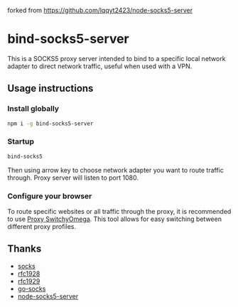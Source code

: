 forked from <https://github.com/lqqyt2423/node-socks5-server>

# bind-socks5-server

This is a SOCKS5 proxy server intended to bind to a specific local network adapter to direct network traffic, useful when used with a VPN.

## Usage instructions

### Install globally

```sh
npm i -g bind-socks5-server
```

### Startup

```sh
bind-socks5
```

Then using arrow key to choose network adapter you want to route traffic through. Proxy server will listen to port 1080.

### Configure your browser

To route specific websites or all traffic through the proxy, it is recommended to use [Proxy SwitchyOmega](https://chromewebstore.google.com/detail/proxy-switchyomega/padekgcemlokbadohgkifijomclgjgif). This tool allows for easy switching between different proxy profiles.

## Thanks

- [socks](https://zh.wikipedia.org/wiki/SOCKS)
- [rfc1928](https://tools.ietf.org/html/rfc1928)
- [rfc1929](https://tools.ietf.org/html/rfc1929)
- [go-socks](https://github.com/armon/go-socks5)
- [node-socks5-server](https://github.com/lqqyt2423/node-socks5-server)
